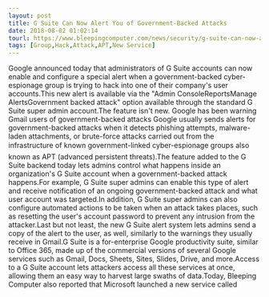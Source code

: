```yaml
---
layout: post
title: G Suite Can Now Alert You of Government-Backed Attacks
date: 2018-08-02 01:02:14
tourl: https://www.bleepingcomputer.com/news/security/g-suite-can-now-alert-you-of-government-backed-attacks/
tags: [Group,Hack,Attack,APT,New Service]
---
```

Google announced today that administrators of G Suite accounts can now enable and configure a special alert when a government-backed cyber-espionage group is trying to hack into one of their company's user accounts.This new alert is available via the "Admin ConsoleReportsManage AlertsGovernment backed attack" option available through the standard G Suite super admin account.The feature isn't new. Google has been warning Gmail users of government-backed attacks Google usually sends alerts for government-backed attacks when it detects phishing attempts, malware-laden attachments, or brute-force attacks carried out from the infrastructure of known government-linked cyber-espionage groups also known as APT (advanced persistent threats).The feature added to the G Suite backend today lets admins control what happens inside an organization's G Suite account when a government-backed attack happens.For example, G Suite super admins can enable this type of alert and receive notification of an ongoing government-backed attack and what user account was targeted.In addition, G Suite super admins can also configure automated actions to be taken when an attack takes places, such as resetting the user's account password to prevent any intrusion from the attacker.Last but not least, the new G Suite alert system lets admins send a copy of the alert to the user, as well, similarly to the warnings they usually receive in Gmail.G Suite is a for-enterprise Google productivity suite, similar to Office 365, made up of the commercial versions of several Google services such as Gmail, Docs, Sheets, Sites, Slides, Drive, and more.Access to a G Suite account lets attackers access all these services at once, allowing them an easy way to harvest large swaths of data.Today, Bleeping Computer also reported that Microsoft launched a new service called 